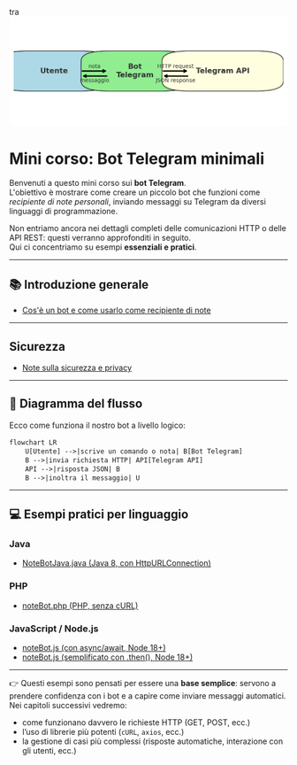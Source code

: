 tra![Flusso Bot Telegram](bot_telegram_flow.png)

# Mini corso: Bot Telegram minimali

Benvenuti a questo mini corso sui **bot Telegram**.  
L'obiettivo è mostrare come creare un piccolo bot che funzioni come *recipiente di note personali*, inviando messaggi su Telegram da diversi linguaggi di programmazione.

Non entriamo ancora nei dettagli completi delle comunicazioni HTTP o delle API REST: questi verranno approfonditi in seguito.  
Qui ci concentriamo su esempi **essenziali e pratici**.

---

## 📚 Introduzione generale
- [Cos'è un bot e come usarlo come recipiente di note](bot_telegram_note.md)

---

## Sicurezza

- [Note sulla sicurezza e privacy](bot_security.md)

---

## 🔄 Diagramma del flusso

Ecco come funziona il nostro bot a livello logico:

```mermaid
flowchart LR
    U[Utente] -->|scrive un comando o nota| B[Bot Telegram]
    B -->|invia richiesta HTTP| API[Telegram API]
    API -->|risposta JSON| B
    B -->|inoltra il messaggio| U
```

---

## 💻 Esempi pratici per linguaggio

### Java
- [NoteBotJava.java (Java 8, con HttpURLConnection)](NoteBotJava.md)

### PHP
- [noteBot.php (PHP, senza cURL)](NoteBotPHP.md)

### JavaScript / Node.js
- [noteBot.js (con async/await, Node 18+)](NoteBotJS_extra.md)
- [noteBot.js (semplificato con .then(), Node 18+)](NoteBotJS_lite.md)


---

👉 Questi esempi sono pensati per essere una **base semplice**: servono a prendere confidenza con i bot e a capire come inviare messaggi automatici.  
Nei capitoli successivi vedremo:
- come funzionano davvero le richieste HTTP (GET, POST, ecc.)
- l’uso di librerie più potenti (`cURL`, `axios`, ecc.)
- la gestione di casi più complessi (risposte automatiche, interazione con gli utenti, ecc.)
